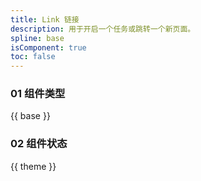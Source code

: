 ```yaml
---
title: Link 链接
description: 用于开启一个任务或跳转一个新页面。
spline: base
isComponent: true
toc: false
---
```


### 01 组件类型


{{ base }}

### 02 组件状态


{{ theme }}
